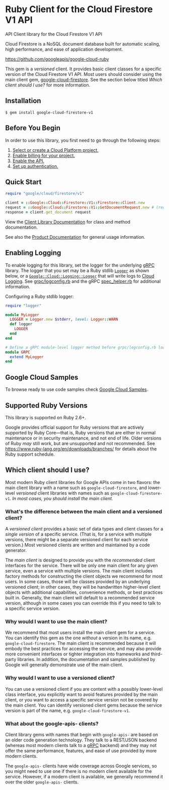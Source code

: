 # Ruby Client for the Cloud Firestore V1 API

API Client library for the Cloud Firestore V1 API

Cloud Firestore is a NoSQL document database built for automatic scaling, high performance, and ease of application development.

https://github.com/googleapis/google-cloud-ruby

This gem is a _versioned_ client. It provides basic client classes for a
specific version of the Cloud Firestore V1 API. Most users should consider using
the main client gem,
[google-cloud-firestore](https://rubygems.org/gems/google-cloud-firestore).
See the section below titled *Which client should I use?* for more information.

## Installation

```
$ gem install google-cloud-firestore-v1
```

## Before You Begin

In order to use this library, you first need to go through the following steps:

1. [Select or create a Cloud Platform project.](https://console.cloud.google.com/project)
1. [Enable billing for your project.](https://cloud.google.com/billing/docs/how-to/modify-project#enable_billing_for_a_project)
1. [Enable the API.](https://console.cloud.google.com/apis/library/firestore.googleapis.com)
1. [Set up authentication.](AUTHENTICATION.md)

## Quick Start

```ruby
require "google/cloud/firestore/v1"

client = ::Google::Cloud::Firestore::V1::Firestore::Client.new
request = ::Google::Cloud::Firestore::V1::GetDocumentRequest.new # (request fields as keyword arguments...)
response = client.get_document request
```

View the [Client Library Documentation](https://cloud.google.com/ruby/docs/reference/google-cloud-firestore-v1/latest)
for class and method documentation.

See also the [Product Documentation](https://cloud.google.com/firestore)
for general usage information.

## Enabling Logging

To enable logging for this library, set the logger for the underlying [gRPC](https://github.com/grpc/grpc/tree/master/src/ruby) library.
The logger that you set may be a Ruby stdlib [`Logger`](https://ruby-doc.org/stdlib/libdoc/logger/rdoc/Logger.html) as shown below,
or a [`Google::Cloud::Logging::Logger`](https://googleapis.dev/ruby/google-cloud-logging/latest)
that will write logs to [Cloud Logging](https://cloud.google.com/logging/). See [grpc/logconfig.rb](https://github.com/grpc/grpc/blob/master/src/ruby/lib/grpc/logconfig.rb)
and the gRPC [spec_helper.rb](https://github.com/grpc/grpc/blob/master/src/ruby/spec/spec_helper.rb) for additional information.

Configuring a Ruby stdlib logger:

```ruby
require "logger"

module MyLogger
  LOGGER = Logger.new $stderr, level: Logger::WARN
  def logger
    LOGGER
  end
end

# Define a gRPC module-level logger method before grpc/logconfig.rb loads.
module GRPC
  extend MyLogger
end
```


## Google Cloud Samples

To browse ready to use code samples check [Google Cloud Samples](https://cloud.google.com/docs/samples).

## Supported Ruby Versions

This library is supported on Ruby 2.6+.

Google provides official support for Ruby versions that are actively supported
by Ruby Core—that is, Ruby versions that are either in normal maintenance or
in security maintenance, and not end of life. Older versions of Ruby _may_
still work, but are unsupported and not recommended. See
https://www.ruby-lang.org/en/downloads/branches/ for details about the Ruby
support schedule.

## Which client should I use?

Most modern Ruby client libraries for Google APIs come in two flavors: the main
client library with a name such as `google-cloud-firestore`,
and lower-level _versioned_ client libraries with names such as
`google-cloud-firestore-v1`.
_In most cases, you should install the main client._

### What's the difference between the main client and a versioned client?

A _versioned client_ provides a basic set of data types and client classes for
a _single version_ of a specific service. (That is, for a service with multiple
versions, there might be a separate versioned client for each service version.)
Most versioned clients are written and maintained by a code generator.

The _main client_ is designed to provide you with the _recommended_ client
interfaces for the service. There will be only one main client for any given
service, even a service with multiple versions. The main client includes
factory methods for constructing the client objects we recommend for most
users. In some cases, those will be classes provided by an underlying versioned
client; in other cases, they will be handwritten higher-level client objects
with additional capabilities, convenience methods, or best practices built in.
Generally, the main client will default to a recommended service version,
although in some cases you can override this if you need to talk to a specific
service version.

### Why would I want to use the main client?

We recommend that most users install the main client gem for a service. You can
identify this gem as the one _without_ a version in its name, e.g.
`google-cloud-firestore`.
The main client is recommended because it will embody the best practices for
accessing the service, and may also provide more convenient interfaces or
tighter integration into frameworks and third-party libraries. In addition, the
documentation and samples published by Google will generally demonstrate use of
the main client.

### Why would I want to use a versioned client?

You can use a versioned client if you are content with a possibly lower-level
class interface, you explicitly want to avoid features provided by the main
client, or you want to access a specific service version not be covered by the
main client. You can identify versioned client gems because the service version
is part of the name, e.g. `google-cloud-firestore-v1`.

### What about the google-apis-<name> clients?

Client library gems with names that begin with `google-apis-` are based on an
older code generation technology. They talk to a REST/JSON backend (whereas
most modern clients talk to a [gRPC](https://grpc.io/) backend) and they may
not offer the same performance, features, and ease of use provided by more
modern clients.

The `google-apis-` clients have wide coverage across Google services, so you
might need to use one if there is no modern client available for the service.
However, if a modern client is available, we generally recommend it over the
older `google-apis-` clients.
